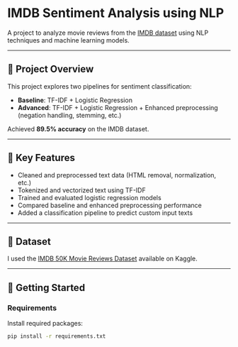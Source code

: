 # IMDB Sentiment Analysis using NLP

A project to analyze movie reviews from the [IMDB dataset](https://www.kaggle.com/datasets/lakshmi25npathi/imdb-dataset-of-50k-movie-reviews) using NLP techniques and machine learning models.

---

## 📌 Project Overview

This project explores two pipelines for sentiment classification:
- **Baseline**: TF-IDF + Logistic Regression
- **Advanced**: TF-IDF + Logistic Regression + Enhanced preprocessing (negation handling, stemming, etc.)

Achieved **89.5% accuracy** on the IMDB dataset.

---

## 🧠 Key Features

- Cleaned and preprocessed text data (HTML removal, normalization, etc.)
- Tokenized and vectorized text using TF-IDF
- Trained and evaluated logistic regression models
- Compared baseline and enhanced preprocessing performance
- Added a classification pipeline to predict custom input texts

---

## 📁 Dataset

I used the [IMDB 50K Movie Reviews Dataset](https://www.kaggle.com/datasets/lakshmi25npathi/imdb-dataset-of-50k-movie-reviews) available on Kaggle.

---

## 🚀 Getting Started

### Requirements

Install required packages:

```bash
pip install -r requirements.txt
